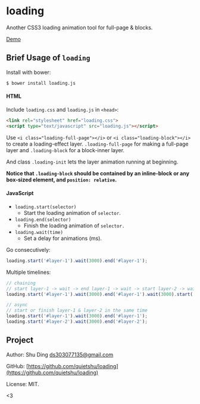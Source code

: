 # loading
Another CSS3 loading animation tool for full-page &amp; blocks.

[Demo](http://shud.in/loading)

## Brief Usage of `loading`

Install with bower:

```
$ bower install loading.js
```

#### HTML

Include `loading.css` and `loading.js` in `<head>`:
  
```html
<link rel="stylesheet" href="loading.css">
<script type="text/javascript" src="loading.js"></script>
```

Use `<i class="loading-full-page"></i>` or `<i class="loading-block"></i>`  to create a loading-effect layer. `.loading-full-page` for making a full-page layer and `.loading-block` for a block-inner layer.

And class `.loading-init` lets the layer animation running at beginning.

**Notice that `.loading-block` should be contained by an inline-block or any box-sized element, and `position: relative`.**

#### JavaScript

- `loading.start(selector)`
  - Start the loading animation of `selector`.
- `loading.end(selector)`
  - Finish the loading animation of `selector.`
- `loading.wait(time)`
  - Set a delay for animations (ms).

Go consecutively:

```javascript
loading.start('#layer-1').wait(3000).end('#layer-1');
```

Multiple timelines:
```javascript
// chaining
// start layer-1 -> wait -> end layer-1 -> wait -> start layer-2 -> wait -> end layer-2
loading.start('#layer-1').wait(3000).end('#layer-1').wait(3000).start('#layer-2').wait(3000).end('#layer-2');

// async
// start or finish layer-1 & layer-2 in the same time
loading.start('#layer-1').wait(3000).end('#layer-1');
loading.start('#layer-2').wait(3000).end('#layer-2');
```

## Project

Author: Shu Ding <ds303077135@gmail.com>

GitHub: [https://github.com/quietshu/loading](https://github.com/quietshu/loading)

License: MIT.

<3
